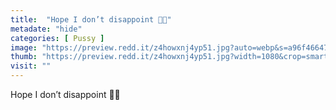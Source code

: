 ```yaml
---
title:  "Hope I don’t disappoint 🥺😋"
metadate: "hide"
categories: [ Pussy ]
image: "https://preview.redd.it/z4howxnj4yp51.jpg?auto=webp&s=a96f466477ffa753a73d153044ae1dfb398cde7a"
thumb: "https://preview.redd.it/z4howxnj4yp51.jpg?width=1080&crop=smart&auto=webp&s=26d6e6626ff1091351cb16cdad0585af93246d38"
visit: ""
---
```

Hope I don’t disappoint 🥺😋
